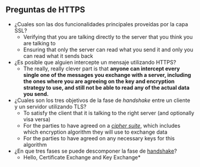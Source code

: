 ## Preguntas de HTTPS

* ¿Cuales son las dos funcionalidades principales proveídas por la capa SSL?
  - Verifying that you are talking directly to the server that you think you are talking to
  - Ensuring that only the server can read what you send it and only you can read what it sends back
* ¿Es posible que alguien intercepte un mensaje utilizando HTTPS?
  - The really, really clever part is that **anyone can intercept every single one of the messages you exchange with a server, including the ones where you are agreeing on the key and encryption strategy to use, and still not be able to read any of the actual data you send.**
* ¿Cuales son los tres objetivos de la fase de *handshake* entre un cliente y un servidor utilizando TLS?
  - To satisfy the client that it is talking to the right server (and optionally visa versa)
  - For the parties to have agreed on a *[cipher suite](https://en.wikipedia.org/wiki/Cipher_suite)*, which includes which encryption algorithm they will use to exchange data
  - For the parties to have agreed on any necessary keys for this algorithm
* ¿En que tres fases se puede descomponer la fase de [handshake](http://www.dictionary.com/browse/handshake)?
  - Hello, Certificate Exchange and Key Exchange*
